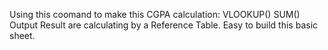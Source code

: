 Using this coomand to make this CGPA calculation:
VLOOKUP()
SUM()
Output Result are calculating by a Reference Table.
Easy to build this basic sheet.

